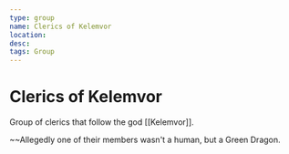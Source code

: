 ```yaml
---
type: group
name: Clerics of Kelemvor
location: 
desc:
tags: Group
---
```


# Clerics of Kelemvor 
Group of clerics that follow the god [[Kelemvor]].

~~Allegedly one of their members wasn't a human, but a Green Dragon.
